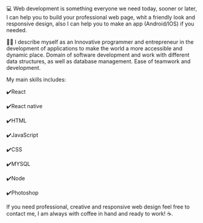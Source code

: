 💻 Web development is something everyone we need today, sooner or later, I can help you to build your professional web page, whit a friendly look and responsive design, also I can help you to make an app (Android/IOS) if you needed.

👨‍💻 I describe myself as an Innovative programmer and entrepreneur in the development of applications to make the world a more accessible and dynamic place. Domain of software development and work with different data structures, as well as database management. Ease of teamwork and development.

My main skills includes:

✔️React

✔️React native

✔️HTML

✔️JavaScript

✔️CSS

✔️MYSQL

✔️Node

✔️Photoshop

If you need professional, creative and responsive web design feel free to contact me, I am always with coffee in hand and ready to work! ☕.
